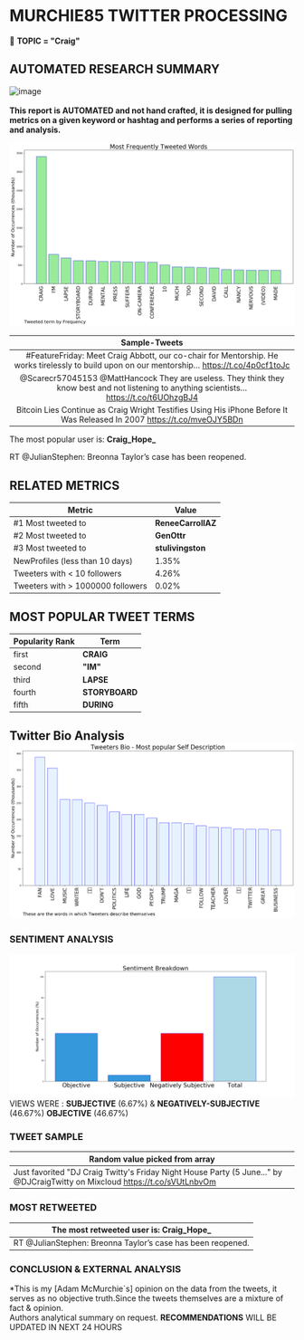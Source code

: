 # MURCHIE85 TWITTER PROCESSING 
&#x1F34E; **TOPIC = "Craig"**

## AUTOMATED RESEARCH SUMMARY

![image](https://marketingplatform.google.com/about/static/images/gmp/analytics-smb-benefit.jpg)
<br></br>
<b> This report is AUTOMATED and not hand crafted, it is designed for pulling metrics on a given keyword or hashtag and performs a series of reporting and analysis.</b>



![image](TWEETS.png)



|                **Sample-Tweets**        |
| :-------------: |
| #FeatureFriday: Meet Craig Abbott, our co-chair for Mentorship. He works tirelessly to build upon on our mentorship… https://t.co/4p0cf1toJc |
| @Scarecr57045153 @MattHancock They are useless. They think they know best and not listening to anything scientists… https://t.co/t6UOhzgBJ4 |
| Bitcoin Lies Continue as Craig Wright Testifies Using His iPhone Before It Was Released In 2007 https://t.co/mveOJY5BDn |

The most popular user is: **Craig_Hope_**
<div class="alert alert-block alert-danger"> RT @JulianStephen: Breonna Taylor’s case has been reopened.</div>

## RELATED METRICS<br>
| Metric | Value |
| ------------- | ------------- |
| #1 Most tweeted to  | **ReneeCarrollAZ** |
| #2 Most tweeted to  | **GenOttr** |
| #3 Most tweeted to  | **stulivingston** |
| NewProfiles (less than 10 days) | 1.35%  |
| Tweeters with < 10 followers  | 4.26%|
| Tweeters with > 1000000 followers  | 0.02%  |



## MOST POPULAR TWEET TERMS 


| Popularity Rank  | Term |
| ------------- | ------------- |
| first  | **CRAIG**  |
| second  | **"IM"**  |
| third  | **LAPSE** |
| fourth  | **STORYBOARD**  |
| fifth  | **DURING**  |


## Twitter Bio Analysis![image](BIO.png)
### SENTIMENT ANALYSIS
![image](sentiment.png)
VIEWS WERE : **SUBJECTIVE**  (6.67%) & **NEGATIVELY-SUBJECTIVE** (46.67%) **OBJECTIVE** (46.67%)

### TWEET SAMPLE 
| Random value picked from array |
| ------------- |
|Just favorited "DJ Craig Twitty's Friday Night House Party (5 June..." by @DJCraigTwitty on Mixcloud https://t.co/sVUtLnbvOm |

### MOST RETWEETED 

| The most retweeted user is: **Craig_Hope_**  |
| ------------- |
| RT @JulianStephen: Breonna Taylor’s case has been reopened. |

### CONCLUSION & EXTERNAL ANALYSIS

*This is my [Adam McMurchie`s] opinion on the data from the tweets, it serves as no objective truth.Since the tweets themselves are a mixture of fact & opinion.<br>
Authors analytical summary on request.
**RECOMMENDATIONS** WILL BE UPDATED IN NEXT  24 HOURS <br>